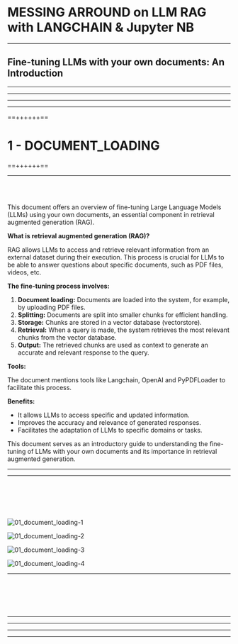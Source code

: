 


# MESSING ARROUND on LLM RAG with LANGCHAIN & Jupyter NB

---

## Fine-tuning LLMs with your own documents: An Introduction


----------------------------
----------------------------
----------------------------
----------------------------


==++++++==
# 1 - DOCUMENT_LOADING
==++++++==

---

<br>
<br>

This document offers an overview of fine-tuning Large Language Models (LLMs) using your own documents, an essential component in retrieval augmented generation (RAG).

**What is retrieval augmented generation (RAG)?**

RAG allows LLMs to access and retrieve relevant information from an external dataset during their execution. This process is crucial for LLMs to be able to answer questions about specific documents, such as PDF files, videos, etc.

**The fine-tuning process involves:**

1. **Document loading:** Documents are loaded into the system, for example, by uploading PDF files.
2. **Splitting:** Documents are split into smaller chunks for efficient handling.
3. **Storage:** Chunks are stored in a vector database (vectorstore).
4. **Retrieval:** When a query is made, the system retrieves the most relevant chunks from the vector database.
5. **Output:** The retrieved chunks are used as context to generate an accurate and relevant response to the query.

**Tools:**

The document mentions tools like Langchain, OpenAI and PyPDFLoader to facilitate this process.

**Benefits:**

- It allows LLMs to access specific and updated information.
- Improves the accuracy and relevance of generated responses.
- Facilitates the adaptation of LLMs to specific domains or tasks.

This document serves as an introductory guide to understanding the fine-tuning of LLMs with your own documents and its importance in retrieval augmented generation.


---

---
<br>
<br>
<br>
<br>

![01_document_loading-1](https://github.com/user-attachments/assets/2400661e-264c-4a34-aafb-4bb62b7c15d1)

![01_document_loading-2](https://github.com/user-attachments/assets/205f97b4-fc19-4670-affa-868224025e2a)

![01_document_loading-3](https://github.com/user-attachments/assets/2ae5bfec-8d4c-4ee7-a4ba-af061dfc5c4a)

![01_document_loading-4](https://github.com/user-attachments/assets/46cf5e27-608a-400e-9f9f-267169831bf1)



---
<br>
<br>
<br>
<br>



----------------------------
----------------------------
----------------------------
----------------------------


